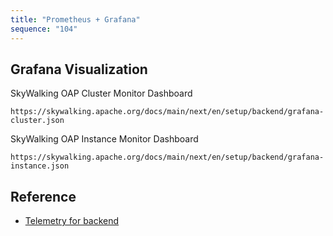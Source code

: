 ```yaml
---
title: "Prometheus + Grafana"
sequence: "104"
---
```


## Grafana Visualization

SkyWalking OAP Cluster Monitor Dashboard

```text
https://skywalking.apache.org/docs/main/next/en/setup/backend/grafana-cluster.json
```

SkyWalking OAP Instance Monitor Dashboard

```text
https://skywalking.apache.org/docs/main/next/en/setup/backend/grafana-instance.json
```

## Reference

- [Telemetry for backend](https://skywalking.apache.org/docs/main/next/en/setup/backend/backend-telemetry/)
